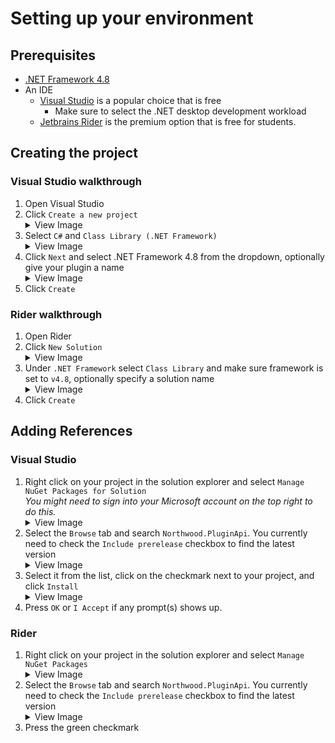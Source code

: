 ﻿# Setting up your environment
## Prerequisites
- [.NET Framework 4.8](https://dotnet.microsoft.com/en-us/download/dotnet-framework/thank-you/net48-developer-pack-offline-installer)
- An IDE
    - [Visual Studio](https://visualstudio.microsoft.com/downloads/) is a popular choice that is free
        - Make sure to select the .NET desktop development workload
    - [Jetbrains Rider](https://www.jetbrains.com/rider/) is the premium option that is free for students.

## Creating the project
### Visual Studio walkthrough
1. Open Visual Studio
2. Click `Create a new project` <br>
    <details>
        <summary>View Image</summary>
        <img title="Image" alt="Create new Project img" src="VSCreateNewMenu.png">
    </details>
3. Select `C#` and `Class Library (.NET Framework)` <br>
    <details>
        <summary>View Image</summary>
        <img title="Image" alt="Class library img" src="VSClassLib.png">
    </details>
4. Click `Next` and select .NET Framework 4.8 from the dropdown, optionally give your plugin a name <br>
    <details>
        <summary>View Image</summary>
        <img title="Image" alt="Framework img" src="VSNETFramework48.png">
    </details>
5. Click `Create`

### Rider walkthrough
1. Open Rider
2. Click `New Solution` <br>
    <details>
        <summary>View Image</summary>
        <img title="Image" alt="New Solution img" src="RDCreateNewMenu.png">
    </details>
3. Under `.NET Framework` select `Class Library` and make sure framework is set to `v4.8`, optionally specify a solution name <br>
    <details>
        <summary>View Image</summary>
        <img title="Image" alt="Class library img" src="RDClassLib.png">
    </details>
4. Click `Create`

## Adding References

### Visual Studio
1. Right click on your project in the solution explorer and select `Manage NuGet Packages for Solution` <br>
   *You might need to sign into your Microsoft account on the top right to do this.* <br>
    <details>
        <summary>View Image</summary>
        <img title="Image" alt="Manage NuGet Packages img" src="VSManageNuget.png">
    </details>
2. Select the `Browse` tab and search `Northwood.PluginApi`. You currently need to check the `Include prerelease` checkbox to find the latest version <br>
    <details>
        <summary>View Image</summary>
        <img title="Image" alt="Northwood.PluginApi img" src="VSNorthwoodPluginApi.png">
    </details>
3. Select it from the list, click on the checkmark next to your project, and click `Install` <br>
    <details>
        <summary>View Image</summary>
        <img title="Image" alt="Nuget Install img" src="VSNugetInstall.png">
    </details>
4. Press `OK` or `I Accept` if any prompt(s) shows up.

### Rider
1. Right click on your project in the solution explorer and select `Manage NuGet Packages` <br>
    <details>
        <summary>View Image</summary>
        <img title="Image" alt="Manage NuGet Packages img" src="RDManageNuget.png">
    </details>
2. Select the `Browse` tab and search `Northwood.PluginApi`. You currently need to check the `Include prerelease` checkbox to find the latest version <br>
    <details>
        <summary>View Image</summary>
        <img title="Image" alt="Northwood.PluginApi img" src="RDNorthwoodPluginApi.png">
    </details>
3. Press the green checkmark